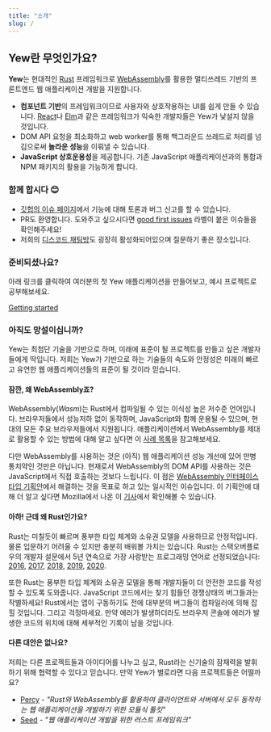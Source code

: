 ```yaml
---
title: "소개"
slug: /
---
```


## Yew란 무엇인가요?

**Yew**는 현대적인 [Rust](https://www.rust-lang.org/) 프레임워크로 [WebAssembly](https://webassembly.org/)를 활용한 멀티쓰레드 기반의 프론트엔드 웹 애플리케이션 개발을 지원합니다.

- **컴포넌트 기반**의 프레임워크이므로 사용자와 상호작용하는 UI를 쉽게 만들 수 있습니다. [React](https://reactjs.org/)나
  [Elm](https://elm-lang.org/)과 같은 프레임워크가 익숙한 개발자들은 Yew가 낯설지 않을 것입니다.
- DOM API 요청을 최소화하고 web worker를 통해 백그라운드 쓰레드로 처리를 넘김으로써 **놀라운 성능**을 이뤄낼 수 있습니다.
- **JavaScript 상호운용성**을 제공합니다. 기존 JavaScript 애플리케이션과의 통합과 NPM 패키지의 활용을 가능하게 합니다.

### 함께 합시다 😊

- [깃헙의 이슈 페이지](https://github.com/yewstack/yew/issues)에서 기능에 대해 토론과 버그 신고를 할 수 있습니다.
- PR도 환영합니다. 도와주고 싶으시다면 [good first issues](https://github.com/yewstack/yew/issues?q=is%3Aopen+is%3Aissue+label%3A%22good+first+issue%22) 라벨이 붙은 이슈들을 확인해주세요!
- 저희의 [디스코드 채팅방](https://discord.gg/VQck8X4)도 굉장히 활성화되어있으며 질문하기 좋은 장소입니다.

### 준비되셨나요?

아래 링크를 클릭하여 여러분의 첫 Yew 애플리케이션을 만들어보고, 예시 프로젝트로 공부해보세요.

[Getting started](getting-started/project-setup.md)

### 아직도 망설이십니까?

Yew는 최첨단 기술을 기반으로 하며, 미래에 표준이 될 프로젝트를 만들고 싶은 개발자들에게 딱입니다. 저희는 Yew가 기반으로 하는 기술들의 속도와 안정성은 미래의 빠르고 유연한 웹 애플리케이션들의 표준이 될 것이라 믿습니다.

#### 잠깐, 왜 WebAssembly죠?

WebAssembly\(_Wasm_\)는 Rust에서 컴파일될 수 있는 이식성 높은 저수준 언어입니다. 브라우저들에서 성능저하 없이 동작하며, JavaScript와 함께 운용될 수 있으며, 현대의 모든 주요 브라우저들에서 지원됩니다. 애플리케이션에서 WebAssembly를 제대로 활용할 수 있는 방법에 대해 알고 싶다면 이 [사례 목록](https://webassembly.org/docs/use-cases/)을 참고해보세요.

다만 WebAssembly를 사용하는 것은 \(아직\) 웹 애플리케이션 성능 개선에 있어 만병통치약인 것만은 아닙니다. 현재로서 WebAssembly의 DOM API를 사용하는 것은 JavaScript에서 직접 호출하는 것보다 느립니다.
이 점은 [WebAssembly 인터페이스 타입 기획안](https://github.com/WebAssembly/interface-types/blob/master/proposals/interface-types/Explainer.md)에서 해결하는 것을 목표로 하고 있는 일시적인 이슈입니다. 이 기획안에 대해 더 알고 싶다면 Mozilla에서 나온 이 [기사](https://hacks.mozilla.org/2019/08/webassembly-interface-types/)에서 확인해볼 수 있습니다.

#### 아하! 근데 왜 Rust인가요?

Rust는 미칠듯이 빠르며 풍부한 타입 체계와 소유권 모델을 사용하므로 안정적입니다. 물론 입문하기 어려울 수 있지만 충분히 배워볼 가치는 있습니다. Rust는 스택오버플로우의 개발자 설문에서 5년 연속으로 가장 사랑받는 프로그래밍 언어로 선정되었습니다:
[2016](https://insights.stackoverflow.com/survey/2016#technology-most-loved-dreaded-and-wanted),
[2017](https://insights.stackoverflow.com/survey/2017#most-loved-dreaded-and-wanted),
[2018](https://insights.stackoverflow.com/survey/2018#technology-_-most-loved-dreaded-and-wanted-languages),
[2019](https://insights.stackoverflow.com/survey/2019#technology-_-most-loved-dreaded-and-wanted-languages), [2020](https://insights.stackoverflow.com/survey/2020#most-loved-dreaded-and-wanted).

또한 Rust는 풍부한 타입 체계와 소유권 모델을 통해 개발자들이 더 안전한 코드를 작성할 수 있도록 도와줍니다. JavaScript 코드에서는 찾기 힘들던 경쟁상태의 버그들과는 작별하세요! Rust에서는 앱이 구동하기도 전에 대부분의 버그들이 컴파일러에 의해 잡힐 것입니다. 그리고 걱정마세요. 만약 에러가 발생하더라도 브라우저 콘솔에 에러가 발생한 코드의 위치에 대해 세부적인 기록이 남을 것입니다.

#### 다른 대안은 없나요?

저희는 다른 프로젝트들과 아이디어를 나누고 싶고, Rust라는 신기술의 잠재력을 발휘하기 위해 협력할 수 있다고 믿습니다. 만약 Yew가 별로라면 다음 프로젝트들은 어떨까요?

- [Percy](https://github.com/chinedufn/percy) - _"Rust와 WebAssembly를 활용하여 클라이언트와 서버에서 모두 동작하는 웹 애플리케이션을 개발하기 위한 모듈식 툴킷"_
- [Seed](https://github.com/seed-rs/seed) - _"웹 애플리케이션 개발을 위한 러스트 프레임워크"_
